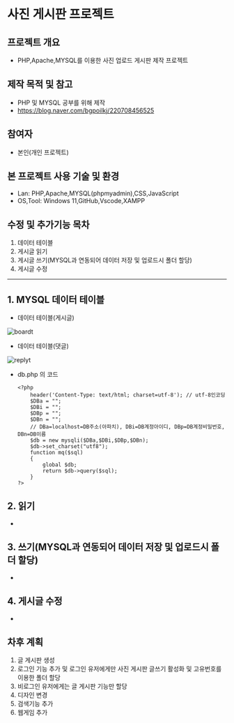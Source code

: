 # 사진 게시판 프로젝트
## 프로젝트 개요
* PHP,Apache,MYSQL를 이용한 사진 업로드 게시판 제작 프로젝트
## 제작 목적 및 참고
* PHP 및 MYSQL 공부를 위해 제작
* https://blog.naver.com/bgpoilkj/220708456525
## 참여자
* 본인(개인 프로젝트)
## 본 프로젝트 사용 기술 및 환경
* Lan: PHP,Apache,MYSQL(phpmyadmin),CSS,JavaScript
* OS,Tool: Windows 11,GitHub,Vscode,XAMPP
## 수정 및 추가기능 목차
1. 데이터 테이블
2. 게시글 읽기
3. 게시글 쓰기(MYSQL과 연동되어 데이터 저장 및 업로드시 폴더 할당)
4. 게시글 수정
****
## 1. MYSQL 데이터 테이블
  * 데이터 테이블(게시글)

![boardt](https://github.com/KSL78/PHPboard/assets/53367924/a019467a-cd16-4b08-882e-3b9f263dd639)

  * 데이터 테이블(댓글)

![replyt](https://github.com/KSL78/PHPboard/assets/53367924/5ec51a43-e778-4c6e-9fde-c316325874c8)

  * db.php 의 코드

        <?php
	        header('Content-Type: text/html; charset=utf-8'); // utf-8인코딩
	        $DBa = "";
	        $DBi = "";
	        $DBp = "";
	        $DBn = "";
	        // DBa=localhost=DB주소(아파치), DBi=DB계정아이디, DBp=DB계정비밀번호, DBn=DB이름
	        $db = new mysqli($DBa,$DBi,$DBp,$DBn); 
	        $db->set_charset("utf8");
	        function mq($sql)
	        {
		        global $db;
		        return $db->query($sql);
	        }
        ?>


## 2. 읽기
  *
## 3. 쓰기(MYSQL과 연동되어 데이터 저장 및 업로드시 폴더 할당)
  *
## 4. 게시글 수정
  *
## 차후 계획
1. 글 게시판 생성
2. 로그인 기능 추가 및 로그인 유저에게만 사진 게시판 글쓰기 활성화 및 고유번호를 이용한 폴더 할당
3. 비로그인 유저에게는 글 게시판 기능만 할당
4. 디자인 변경
5. 검색기능 추가
6. 웹게임 추가
